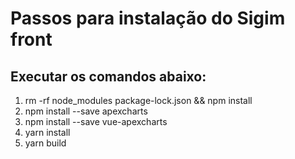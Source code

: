 #  Passos para instalação do Sigim front 

## Executar os comandos abaixo:

1. rm -rf node_modules package-lock.json && npm install
2. npm install --save apexcharts
3. npm install --save vue-apexcharts
4. yarn install
5. yarn build
